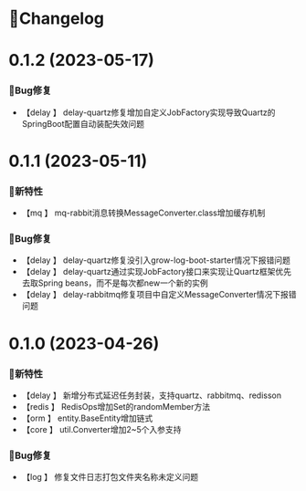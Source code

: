 # 🚀Changelog

# 0.1.2 (2023-05-17)

### 🐞Bug修复
* 【delay 】      delay-quartz修复增加自定义JobFactory实现导致Quartz的SpringBoot配置自动装配失效问题

# 0.1.1 (2023-05-11)

### 🐣新特性
* 【mq    】      mq-rabbit消息转换MessageConverter.class增加缓存机制

### 🐞Bug修复
* 【delay 】      delay-quartz修复没引入grow-log-boot-starter情况下报错问题
* 【delay 】      delay-quartz通过实现JobFactory接口来实现让Quartz框架优先去取Spring beans，而不是每次都new一个新的实例
* 【delay 】      delay-rabbitmq修复项目中自定义MessageConverter情况下报错问题

# 0.1.0 (2023-04-26)

### 🐣新特性
* 【delay 】      新增分布式延迟任务封装，支持quartz、rabbitmq、redisson
* 【redis 】      RedisOps增加Set的randomMember方法
* 【orm   】      entity.BaseEntity增加链式
* 【core  】      util.Converter增加2~5个入参支持

### 🐞Bug修复
* 【log   】      修复文件日志打包文件夹名称未定义问题
